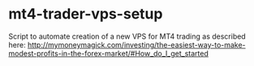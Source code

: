 # mt4-trader-vps-setup

Script to automate creation of a new VPS for MT4 trading as described here:
http://mymoneymagick.com/investing/the-easiest-way-to-make-modest-profits-in-the-forex-market/#How_do_I_get_started

